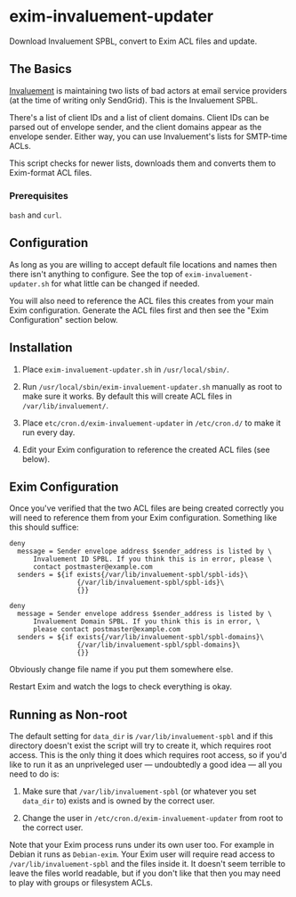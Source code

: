 # exim-invaluement-updater
Download Invaluement SPBL, convert to Exim ACL files and update.

## The Basics

[Invaluement](https://www.invaluement.com/serviceproviderdnsbl/) is maintaining
two lists of bad actors at email service providers (at the time of writing only
SendGrid). This is the Invaluement SPBL.

There's a list of client IDs and a list of client domains. Client IDs can be
parsed out of envelope sender, and the client domains appear as the envelope
sender. Either way, you can use Invaluement's lists for SMTP-time ACLs.

This script checks for newer lists, downloads them and converts them to
Exim-format ACL files.

### Prerequisites

`bash` and `curl`.

## Configuration
As long as you are willing to accept default file locations and names then
there isn't anything to configure. See the top of `exim-invaluement-updater.sh`
for what little can be changed if needed.

You will also need to reference the ACL files this creates from your main Exim
configuration. Generate the ACL files first and then see the "Exim
Configuration" section below.

## Installation
1. Place `exim-invaluement-updater.sh` in `/usr/local/sbin/`.

2. Run `/usr/local/sbin/exim-invaluement-updater.sh` manually as root to make
   sure it works. By default this will create ACL files in
   `/var/lib/invaluement/`.

3. Place `etc/cron.d/exim-invaluement-updater` in `/etc/cron.d/` to make it run
   every day.

4. Edit your Exim configuration to reference the created ACL files (see below).

## Exim Configuration
Once you've verified that the two ACL files are being created correctly you
will need to reference them from your Exim configuration. Something like this
should suffice:

```
deny
  message = Sender envelope address $sender_address is listed by \
      Invaluement ID SPBL. If you think this is in error, please \
      contact postmaster@example.com
  senders = ${if exists{/var/lib/invaluement-spbl/spbl-ids}\
                 {/var/lib/invaluement-spbl/spbl-ids}\
                 {}}

deny
  message = Sender envelope address $sender_address is listed by \
      Invaluement Domain SPBL. If you think this is in error, \
      please contact postmaster@example.com
  senders = ${if exists{/var/lib/invaluement-spbl/spbl-domains}\
                 {/var/lib/invaluement-spbl/spbl-domains}\
                 {}}
```

Obviously change file name if you put them somewhere else.

Restart Exim and watch the logs to check everything is okay.

## Running as Non-root
The default setting for `data_dir` is `/var/lib/invaluement-spbl` and if this
directory doesn't exist the script will try to create it, which requires root
access. This is the only thing it does which requires root access, so if you'd
like to run it as an unpriveleged user — undoubtedly a good idea — all you need
to do is:

1. Make sure that `/var/lib/invaluement-spbl` (or whatever you set `data_dir`
   to) exists and is owned by the correct user.

2. Change the user in `/etc/cron.d/exim-invaluement-updater` from root to the
   correct user.

Note that your Exim process runs under its own user too. For example in Debian
it runs as `Debian-exim`. Your Exim user will require read access to
`/var/lib/invaluement-spbl` and the files inside it. It doesn't seem terrible
to leave the files world readable, but if you don't like that then you may need
to play with groups or filesystem ACLs.
